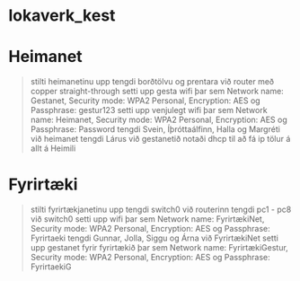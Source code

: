 # lokaverk_kest

# Heimanet
> stilti heimanetinu upp
> tengdi borðtölvu og prentara við router með copper straight-through
> setti upp gesta wifi þar sem Network name: Gestanet, Security mode: WPA2 Personal, Encryption: AES og Passphrase: gestur123
> setti upp venjulegt wifi þar sem Network name: Heimanet, Security mode: WPA2 Personal, Encryption: AES og Passphrase: Password
> tengdi Svein, Íþróttaálfinn, Halla og Margréti við heimanet
> tengdi Lárus við gestanetið
> notaði dhcp til að fá ip tölur á allt á Heimili

# Fyrirtæki
> stilti fyrirtækjanetinu upp
> tengdi switch0 við routerinn
> tengdi pc1 - pc8 við switch0
> setti upp wifi þar sem Network name: FyrirtækiNet, Security mode: WPA2 Personal, Encryption: AES og Passphrase: Fyrirtaeki
> tengdi Gunnar, Jolla, Siggu og Árna við FyrirtækiNet
> setti upp gestanet fyrir fyrirtækið þar sem Network name: FyrirtækiGestur, Security mode: WPA2 Personal, Encryption: AES og Passphrase: FyrirtaekiG
